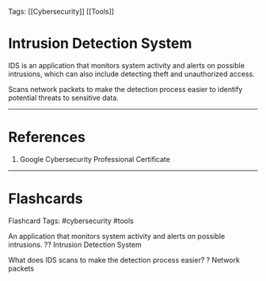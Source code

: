 Tags: [[Cybersecurity]] [[Tools]]
# Intrusion Detection System

IDS is an application that monitors system activity and alerts on possible intrusions, which can also include detecting theft and unauthorized access.

Scans network packets to make the detection process easier to identify potential threats to sensitive data.

---
# References

1. Google Cybersecurity Professional Certificate

---
# Flashcards

Flashcard Tags: #cybersecurity #tools

An application that monitors system activity and alerts on possible intrusions.
??
Intrusion Detection System
<!--SR:!2024-05-10,11,270!2024-05-07,9,250-->

What does IDS scans to make the detection process easier?
?
Network packets
<!--SR:!2024-05-14,15,290-->
